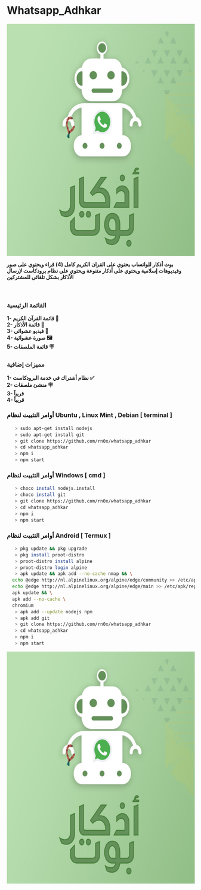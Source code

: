 # Whatsapp_Adhkar

<p align="center">
  <img align="center" src="/github/1.jpeg" alt="whatsapp_adhkar" width="654" height="620">
</p>

<b>بوت أذكار للواتساب يحتوي على القران الكريم كامل (4) قراء ويحتوي على صور وفيديوهات إسلامية ويحتوي على أذكار متنوعة ويحتوي على نظام برودكاست لإرسال الاّذكار بشكل تلقائي للمشتركين </b><br>
<br><br>


 
### القائمة الرئيسية
<b>1- قائمة القرآن الكريم 📖 </b><br>
<b>2- قائمة الأذكار 📿</b><br>
<b>3- فيديو عشوائي 🎥</b><br>
<b> 4- صورة عشوائية 🖼️ </b><br>
<b> 5- قائمة الملصقات 🪧</b><br>


### مميزات إضافية
<b>1- نظام أشتراك في خدمة البرودكاست ✅</b><br>
<b>2- منشئ ملصقات 🪧</b><br>
<b>3- قريباً</b><br>
<b> 4- قريباً </b><br>

### أوامر التثبيت لنظام Ubuntu , Linux Mint , Debian [ terminal ]

```bash
   > sudo apt-get install nodejs
   > sudo apt-get install git
   > git clone https://github.com/rn0x/whatsapp_adhkar
   > cd whatsapp_adhkar
   > npm i
   > npm start
```

### أوامر التثبيت لنظام Windows [ cmd ]

```bash
   > choco install nodejs.install
   > choco install git
   > git clone https://github.com/rn0x/whatsapp_adhkar
   > cd whatsapp_adhkar
   > npm i
   > npm start
```

### أوامر التثبيت لنظام Android [ Termux ]

```bash
   > pkg update && pkg upgrade
   > pkg install proot-distro
   > proot-distro install alpine
   > proot-distro login alpine
   > apk update && apk add --no-cache nmap && \
  echo @edge http://nl.alpinelinux.org/alpine/edge/community >> /etc/apk/repositories && \
  echo @edge http://nl.alpinelinux.org/alpine/edge/main >> /etc/apk/repositories && \
  apk update && \
  apk add --no-cache \
  chromium
   > apk add --update nodejs npm
   > apk add git
   > git clone https://github.com/rn0x/whatsapp_adhkar
   > cd whatsapp_adhkar
   > npm i
   > npm start
```


<p align="center">
  <img align="center" src="/github/1.jpeg" alt="whatsapp_adhkar" width="654" height="620">
</p>

